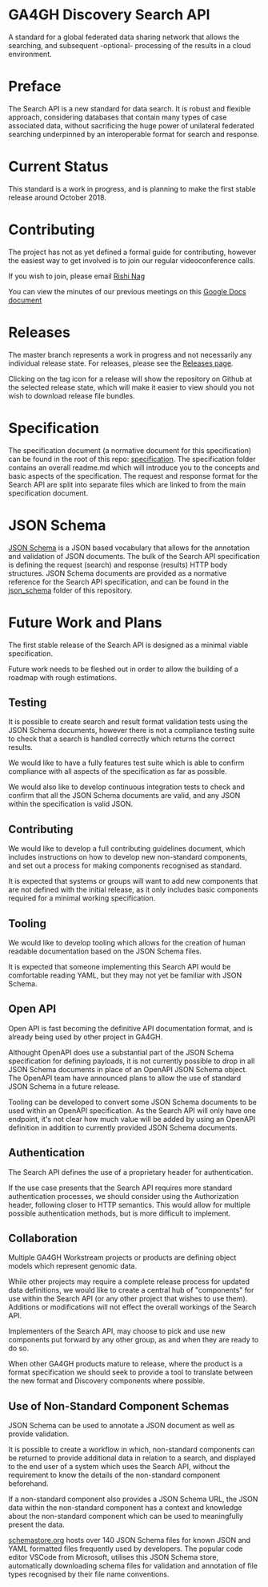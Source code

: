 # GA4GH Discovery Search API

A standard for a global federated data sharing network that allows the searching, and subsequent -optional- processing of the results in a cloud environment.

# Preface

The Search API is a new standard for data search. It is robust and flexible approach, considering databases that contain many types of case associated data, without sacrificing the huge power of unilateral federated searching underpinned by an interoperable format for search and response.

# Current Status

This standard is a work in progress, and is planning to make the first stable release around October 2018.

# Contributing

The project has not as yet defined a formal guide for contributing, however the easiest way to get involved is to join our regular videoconference calls.

If you wish to join, please email [Rishi Nag](mailto:rishi.nag@ga4gh.org?subject=Joining%20Discovery%20Search%20API%20calls)

You can view the minutes of our previous meetings on this [Google Docs document](https://docs.google.com/document/d/1lzN_pu8tATZXUvDtFKSG7IevE5TWLfFz0tdKfgtUSzU)

# Releases

The master branch represents a work in progress and not necessarily any individual release state.
For releases, please see the [Releases page](https://github.com/ga4gh-discovery/ga4gh-discovery-search/releases).

Clicking on the tag icon for a release will show the repository on Github at the selected release state, which will make it easier to view should you not wish to download release file bundles.

# Specification

The specification document (a normative document for this specification) can be found in the root of this repo: [specification](specification.md).
The specification folder contains an overall readme.md which will introduce you to the concepts and basic aspects of the specification.
The request and response format for the Search API are split into separate files which are linked to from the main specification document.

# JSON Schema

[JSON Schema](http://json-schema.org/) is a JSON based vocabulary that allows for the annotation and validation of JSON documents.
The bulk of the Search API specification is defining the request (search) and response (results) HTTP body structures.
JSON Schema documents are provided as a normative reference for the Search API specification, and can be found in the [json_schema](json_schema) folder of this repository.

# Future Work and Plans

The first stable release of the Search API is designed as a minimal viable specification.

Future work needs to be fleshed out in order to allow the building of a roadmap with rough estimations.

## Testing

It is possible to create search and result format validation tests using the JSON Schema documents, however there is not a compliance testing suite to check that a search is handled correctly which returns the correct results.

We would like to have a fully features test suite which is able to confirm compliance with all aspects of the specification as far as possible.

We would also like to develop continuous integration tests to check and confirm that all the JSON Schema documents are valid, and any JSON within the specification is valid JSON.

## Contributing

We would like to develop a full contributing guidelines document, which includes instructions on how to develop new non-standard components, and set out a process for making components recognised as standard.

It is expected that systems or groups will want to add new components that are not defined with the initial release, as it only includes basic components required for a minimal working specification.

## Tooling

We would like to develop tooling which allows for the creation of human readable documentation based on the JSON Schema files.

It is expected that someone implementing this Search API would be comfortable reading YAML, but they may not yet be familiar with JSON Schema.

## Open API

Open API is fast becoming the definitive API documentation format, and is already being used by other project in GA4GH.

Althought OpenAPI does use a substantial part of the JSON Schema specification for defining payloads, it is not currently possible to drop in all JSON Schema documents in place of an OpenAPI JSON Schema object. The OpenAPI team have announced plans to allow the use of standard JSON Schema in a future release.

Tooling can be developed to convert some JSON Schema documents to be used within an OpenAPI specification. As the Search API will only have one endpoint, it's not clear how much value will be added by using an OpenAPI definition in addition to currently provided JSON Schema documents.

## Authentication

The Search API defines the use of a proprietary header for authentication.

If the use case presents that the Search API requires more standard authentication processes, we should consider using the Authorization header, following closer to HTTP semantics. This would allow for multiple possible authentication methods, but is more difficult to implement.

## Collaboration

Multiple GA4GH Workstream projects or products are defining object models which represent genomic data.

While other projects may require a complete release process for updated data definitions, we would like to create a central hub of "components" for use within the Search API (or any other project that wishes to use them). Additions or modifications will not effect the overall workings of the Search API.

Implementers of the Search API, may choose to pick and use new components put forward by any other group, as and when they are ready to do so.

When other GA4GH products mature to release, where the product is a format specification we should seek to provide a tool to translate between the new format and Discovery components where possible.

## Use of Non-Standard Component Schemas

JSON Schema can be used to annotate a JSON document as well as provide validation.

It is possible to create a workflow in which, non-standard components can be returned to provide additional data in relation to a search, and displayed to the end user of a system which uses the Search API, without the requirement to know the details of the non-standard component beforehand.

If a non-standard component also provides a JSON Schema URL, the JSON data within the non-standard component has a context and knowledge about the non-standard component which can be used to meaningfully present the data.

[schemastore.org](http://schemastore.org) hosts over 140 JSON Schema files for known JSON and YAML formatted files frequently used by developers. The popular code editor VSCode from Microsoft, utilises this JSON Schema store, automatically downloading schema files for validation and annotation of file types recognised by their file name conventions.
